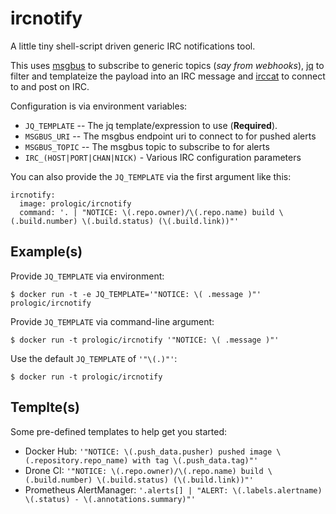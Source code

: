 # ircnotify

A little tiny shell-script driven generic IRC notifications tool.

This uses [msgbus](https://github.com/prologic/msgbus) to subscribe to generic
topics (*say from webhooks*), [jq](https://stedolan.github.io/jq/) to filter
and templateize the payload into an IRC message  and
[irccat](https://github.com/prologic/irccat) to connect to and post on IRC.

Configuration is via environment variables:

- `JQ_TEMPLATE` -- The jq template/expression to use (**Required**).
- `MSGBUS_URI` -- The msgbus endpoint uri to connect to for pushed alerts
- `MSGBUS_TOPIC` -- The msgbus topic to subscribe to for alerts
- `IRC_(HOST|PORT|CHAN|NICK)` - Various IRC configuration parameters

You can also provide the `JQ_TEMPLATE` via the first argument like this:

```#!yaml
ircnotify:
  image: prologic/ircnotify
  command: '. | "NOTICE: \(.repo.owner)/\(.repo.name) build \(.build.number) \(.build.status) (\(.build.link))"'
```

## Example(s)

Provide `JQ_TEMPLATE` via environment:
```#!bash
$ docker run -t -e JQ_TEMPLATE='"NOTICE: \( .message )"' prologic/ircnotify
```

Provide `JQ_TEMPLATE` via command-line argument:
```#!bash
$ docker run -t prologic/ircnotify '"NOTICE: \( .message )"'
```

Use the default `JQ_TEMPLATE` of `'"\(.)"'`:
```#!bash
$ docker run -t prologic/ircnotify
```

## Templte(s)

Some pre-defined templates to help get you started:

* Docker Hub: `'"NOTICE: \(.push_data.pusher) pushed image \(.repository.repo_name) with tag \(.push_data.tag)"'`
* Drone CI: `'"NOTICE: \(.repo.owner)/\(.repo.name) build \(.build.number) \(.build.status) (\(.build.link))"'`
* Prometheus AlertManager: `'.alerts[] | "ALERT: \(.labels.alertname) \(.status) - \(.annotations.summary)"'`
